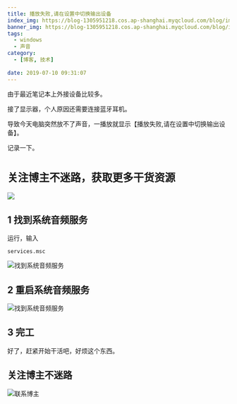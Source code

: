 ```yaml
---
title: 播放失败,请在设置中切换输出设备
index_img: https://blog-1305951218.cos.ap-shanghai.myqcloud.com/blog/image/articleBg/1(37).jpg
banner_img: https://blog-1305951218.cos.ap-shanghai.myqcloud.com/blog/image/articleBg/1(37).jpg
tags:
  - windows
  - 声音
category:
  - [博客, 技术] 
 
date: 2019-07-10 09:31:07
---
```


由于最近笔记本上外接设备比较多。

接了显示器，个人原因还需要连接蓝牙耳机。

导致今天电脑突然放不了声音，一播放就显示【播放失败,请在设置中切换输出设备】。

记录一下。

<!-- more -->

# `关注博主不迷路，获取更多干货资源`

![](https://github-edu-student-id-card-basic-1305951218.cos.ap-shanghai.myqcloud.com/shouhou.jpg)

## 1 找到系统音频服务

运行，输入

```
services.msc
```

![找到系统音频服务](https://blog-1305951218.cos.ap-shanghai.myqcloud.com/blog/image/articleContent/播放失败,请在设置中切换输出设备/win10_voice_1.png)

## 2 重启系统音频服务

![找到系统音频服务](https://blog-1305951218.cos.ap-shanghai.myqcloud.com/blog/image/articleContent/播放失败,请在设置中切换输出设备/win10_voice_2.png)

## 3 完工

好了，赶紧开始干活吧，好烦这个东西。


## 关注博主不迷路
![联系博主](https://github-edu-student-id-card-basic-1305951218.cos.ap-shanghai.myqcloud.com/shouhou.jpg)